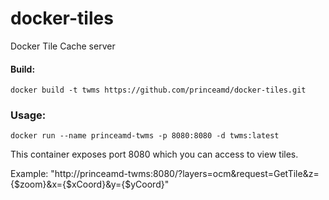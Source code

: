 # docker-tiles

Docker Tile Cache server

#### Build: 
    docker build -t twms https://github.com/princeamd/docker-tiles.git

### Usage: 
    docker run --name princeamd-twms -p 8080:8080 -d twms:latest

This container exposes port 8080 which you can access to view tiles.

Example: "http://princeamd-twms:8080/?layers=ocm&request=GetTile&z={$zoom}&x={$xCoord}&y={$yCoord}"
